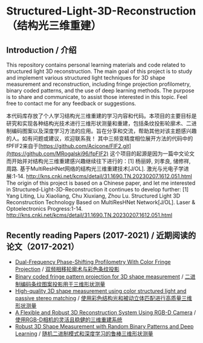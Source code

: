 # Structured-Light-3D-Reconstruction（结构光三维重建）

## Introduction / 介绍

This repository contains personal learning materials and code related to structured light 3D reconstruction. The main goal of this project is to study and implement various structured light techniques for 3D shape measurement and reconstruction, including fringe projection profilometry, binary coded patterns, and the use of deep learning methods. The purpose is to share and communicate, to assist those interested in this topic. Feel free to contact me for any feedback or suggestions.

本代码库存放了个人学习结构光三维重建的学习内容和代码。本项目的主要目标是研究和实现各种结构光技术进行三维形状测量和重建，包括条纹投影轮廓术、二进制编码图案以及深度学习方法的应用。旨在分享和交流，帮助其他对该主题感兴趣的人。如有问题或建议，欢迎联系我！
其中三频变精度相位展开方法的代码中的fPFIF2来自于[https://github.com/Acicone/FIF2.git](https://github.com/MRogalski96/fpFIF2)
这个项目的起源是因为一篇中文论文而开始并对结构光三维重建感兴趣继续往下进行的：[1] 杨丽婷, 刘孝良, 储修祥, 周路. 基于MultiResHNet网络的结构光三维重建技术[J/OL]. 激光与光电子学进展:1-14. http://kns.cnki.net/kcms/detail/31.1690.TN.20230207.1612.051.html
The origin of this project is based on a Chinese paper, and let me interested in Structured-Light-3D-Reconstruction it continues to develop further: [1] Yang Liting, Liu Xiaoliang, Chu Xiuxiang, Zhou Lu. Structured Light 3D Reconstruction Technology Based on MultiResHNet Network[J/OL]. Laser & Optoelectronics Progress:1-14. http://kns.cnki.net/kcms/detail/31.1690.TN.20230207.1612.051.html



## Recently reading Papers (2017-2021) / 近期阅读的论文（2017-2021）

- [Dual-Frequency Phase-Shifting Profilometry With Color Fringe Projection](https://ieeexplore.ieee.org/document/7933261) / [双频相移轮廓术与彩色条纹投影](https://ieeexplore.ieee.org/document/7933261)
- [Binary coded fringe pattern projection for 3D shape measurement](https://openaccess.thecvf.com/content_ICCV_2017_workshops/w2/html/Eltner_Binary_Coded_Fringe_ICCV_2017_paper.html) / [二进制编码条纹图案投影用于三维形状测量](https://openaccess.thecvf.com/content_ICCV_2017_workshops/w2/html/Eltner_Binary_Coded_Fringe_ICCV_2017_paper.html)
- [High-quality 3D shape measurement using color structured light and passive stereo matching](https://www.osapublishing.org/oe/abstract.cfm?uri=oe-26-23-30422) / [使用彩色结构光和被动立体匹配进行高质量三维形状测量](https://www.osapublishing.org/oe/abstract.cfm?uri=oe-26-23-30422)
- [A Flexible and Robust 3D Reconstruction System Using RGB-D Camera](https://ieeexplore.ieee.org/document/9224363) / [使用RGB-D相机的灵活且稳健的三维重建系统](https://ieeexplore.ieee.org/document/9224363)
- [Robust 3D Shape Measurement with Random Binary Patterns and Deep Learning](https://ieeexplore.ieee.org/document/9140655) / [随机二进制模式和深度学习的鲁棒三维形状测量](https://ieeexplore.ieee.org/document/9140655)
